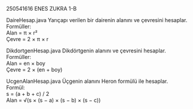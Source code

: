 250541616 ENES ZUKRA 1-B

DaireHesap.java
Yarıçapı verilen bir dairenin alanını ve çevresini hesaplar.  
Formüller:  
Alan = π × r²  
Çevre = 2 × π × r
 
DikdortgenHesap.java
Dikdörtgenin alanını ve çevresini hesaplar.  
Formüller:  
Alan = en × boy  
Çevre = 2 × (en + boy)
 
UcgenAlanHesap.java
Üçgenin alanını Heron formülü ile hesaplar.  
Formül:  
s = (a + b + c) / 2  
Alan = √(s × (s − a) × (s − b) × (s − c))
